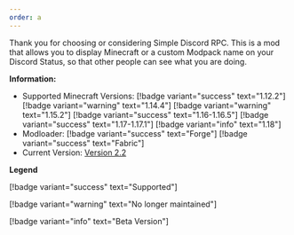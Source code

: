 ```yaml
---
order: a 
---
```


Thank you for choosing or considering Simple Discord RPC. This is a mod that allows you to display Minecraft or a custom Modpack name on your Discord Status, so that other people can see what you are doing.


**Information:**

- Supported Minecraft Versions: [!badge variant="success" text="1.12.2"] [!badge variant="warning" text="1.14.4"] [!badge variant="warning" text="1.15.2"] [!badge variant="success" text="1.16-1.16.5"] [!badge variant="success" text="1.17-1.17.1"] [!badge variant="info" text="1.18"]
- Modloader: [!badge variant="success" text="Forge"] [!badge variant="success" text="Fabric"]
- Current Version: [Version 2.2](https://www.curseforge.com/minecraft/mc-mods/simple-discord-rpc)

**Legend**

[!badge variant="success" text="Supported"]

[!badge variant="warning" text="No longer maintained"]

[!badge variant="info" text="Beta Version"]
